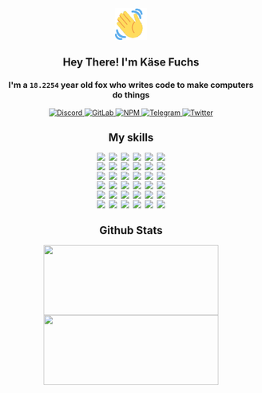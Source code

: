 <div><p align=center><img src=./resources/images/wave.gif width=64px height=64px></p><h2 align=center>Hey There! I'm Käse Fuchs</h2><h3 align=center>I'm a <code>18.2254</code> year old fox who writes code to make computers do things</h3><p align=center><a href=https://discord.com/users/507526681125322772><img alt=Discord src="https://img.shields.io/badge/Discord-5865F2?logo=discord&logoColor=white&style=flat-square#618d664e7b695705cc8f3c7073540980"> </a><a href=https://gitlab.com/kasefuchs><img alt=GitLab src="https://img.shields.io/badge/GitLab-330F63?logo=gitlab&logoColor=white&style=flat-square#618d664e7b695705cc8f3c7073540980"> </a><a href=https://npmjs.com/~kasefuchs><img alt=NPM src="https://img.shields.io/badge/NPM-CB3837?logo=npm&logoColor=white&style=flat-square#618d664e7b695705cc8f3c7073540980"> </a><a href=https://t.me/kasefuchs><img alt=Telegram src="https://img.shields.io/badge/Telegram-2CA5E0?logo=telegram&logoColor=white&style=flat-square#618d664e7b695705cc8f3c7073540980"> </a><a href=https://twitter.com/kasefuchs><img alt=Twitter src="https://img.shields.io/badge/Twitter-1DA1F2?logo=twitter&logoColor=white&style=flat-square#618d664e7b695705cc8f3c7073540980"></a></p><h2 align=center>My skills</h2><p align=center><a href=https://aws.amazon.com/ ><picture><source srcset="https://skillicons.dev/icons?i=aws&theme=dark#618d664e7b695705cc8f3c7073540980" media="(prefers-color-scheme: dark)"><source srcset="https://skillicons.dev/icons?i=aws&theme=light#618d664e7b695705cc8f3c7073540980" media="(prefers-color-scheme: light), (prefers-color-scheme: no-preference)"><img src="https://skillicons.dev/icons?i=aws&theme=light#618d664e7b695705cc8f3c7073540980"></picture></a>&nbsp;&nbsp;<a href=https://en.wikipedia.org/wiki/Bash_(Unix_shell)><picture><source srcset="https://skillicons.dev/icons?i=bash&theme=dark#618d664e7b695705cc8f3c7073540980" media="(prefers-color-scheme: dark)"><source srcset="https://skillicons.dev/icons?i=bash&theme=light#618d664e7b695705cc8f3c7073540980" media="(prefers-color-scheme: light), (prefers-color-scheme: no-preference)"><img src="https://skillicons.dev/icons?i=bash&theme=light#618d664e7b695705cc8f3c7073540980"></picture></a>&nbsp;&nbsp;<a href=https://discord.com/developers/docs><picture><source srcset="https://skillicons.dev/icons?i=bots&theme=dark#618d664e7b695705cc8f3c7073540980" media="(prefers-color-scheme: dark)"><source srcset="https://skillicons.dev/icons?i=bots&theme=light#618d664e7b695705cc8f3c7073540980" media="(prefers-color-scheme: light), (prefers-color-scheme: no-preference)"><img src="https://skillicons.dev/icons?i=bots&theme=light#618d664e7b695705cc8f3c7073540980"></picture></a>&nbsp;&nbsp;<a href=https://www.cloudflare.com/ ><picture><source srcset="https://skillicons.dev/icons?i=cloudflare&theme=dark#618d664e7b695705cc8f3c7073540980" media="(prefers-color-scheme: dark)"><source srcset="https://skillicons.dev/icons?i=cloudflare&theme=light#618d664e7b695705cc8f3c7073540980" media="(prefers-color-scheme: light), (prefers-color-scheme: no-preference)"><img src="https://skillicons.dev/icons?i=cloudflare&theme=light#618d664e7b695705cc8f3c7073540980"></picture></a>&nbsp;&nbsp;<a href=https://en.wikipedia.org/wiki/CSS><picture><source srcset="https://skillicons.dev/icons?i=css&theme=dark#618d664e7b695705cc8f3c7073540980" media="(prefers-color-scheme: dark)"><source srcset="https://skillicons.dev/icons?i=css&theme=light#618d664e7b695705cc8f3c7073540980" media="(prefers-color-scheme: light), (prefers-color-scheme: no-preference)"><img src="https://skillicons.dev/icons?i=css&theme=light#618d664e7b695705cc8f3c7073540980"></picture></a>&nbsp;&nbsp;<a href=https://www.docker.com/ ><picture><source srcset="https://skillicons.dev/icons?i=docker&theme=dark#618d664e7b695705cc8f3c7073540980" media="(prefers-color-scheme: dark)"><source srcset="https://skillicons.dev/icons?i=docker&theme=light#618d664e7b695705cc8f3c7073540980" media="(prefers-color-scheme: light), (prefers-color-scheme: no-preference)"><img src="https://skillicons.dev/icons?i=docker&theme=light#618d664e7b695705cc8f3c7073540980"></picture></a><br><a href=https://www.electronjs.org/ ><picture><source srcset="https://skillicons.dev/icons?i=electron&theme=dark#618d664e7b695705cc8f3c7073540980" media="(prefers-color-scheme: dark)"><source srcset="https://skillicons.dev/icons?i=electron&theme=light#618d664e7b695705cc8f3c7073540980" media="(prefers-color-scheme: light), (prefers-color-scheme: no-preference)"><img src="https://skillicons.dev/icons?i=electron&theme=light#618d664e7b695705cc8f3c7073540980"></picture></a>&nbsp;&nbsp;<a href=https://expressjs.com/ ><picture><source srcset="https://skillicons.dev/icons?i=express&theme=dark#618d664e7b695705cc8f3c7073540980" media="(prefers-color-scheme: dark)"><source srcset="https://skillicons.dev/icons?i=express&theme=light#618d664e7b695705cc8f3c7073540980" media="(prefers-color-scheme: light), (prefers-color-scheme: no-preference)"><img src="https://skillicons.dev/icons?i=express&theme=light#618d664e7b695705cc8f3c7073540980"></picture></a>&nbsp;&nbsp;<a href=https://www.figma.com/ ><picture><source srcset="https://skillicons.dev/icons?i=figma&theme=dark#618d664e7b695705cc8f3c7073540980" media="(prefers-color-scheme: dark)"><source srcset="https://skillicons.dev/icons?i=figma&theme=light#618d664e7b695705cc8f3c7073540980" media="(prefers-color-scheme: light), (prefers-color-scheme: no-preference)"><img src="https://skillicons.dev/icons?i=figma&theme=light#618d664e7b695705cc8f3c7073540980"></picture></a>&nbsp;&nbsp;<a href=https://firebase.google.com/ ><picture><source srcset="https://skillicons.dev/icons?i=firebase&theme=dark#618d664e7b695705cc8f3c7073540980" media="(prefers-color-scheme: dark)"><source srcset="https://skillicons.dev/icons?i=firebase&theme=light#618d664e7b695705cc8f3c7073540980" media="(prefers-color-scheme: light), (prefers-color-scheme: no-preference)"><img src="https://skillicons.dev/icons?i=firebase&theme=light#618d664e7b695705cc8f3c7073540980"></picture></a>&nbsp;&nbsp;<a href=https://flask.palletsprojects.com/ ><picture><source srcset="https://skillicons.dev/icons?i=flask&theme=dark#618d664e7b695705cc8f3c7073540980" media="(prefers-color-scheme: dark)"><source srcset="https://skillicons.dev/icons?i=flask&theme=light#618d664e7b695705cc8f3c7073540980" media="(prefers-color-scheme: light), (prefers-color-scheme: no-preference)"><img src="https://skillicons.dev/icons?i=flask&theme=light#618d664e7b695705cc8f3c7073540980"></picture></a>&nbsp;&nbsp;<a href=https://cloud.google.com/ ><picture><source srcset="https://skillicons.dev/icons?i=gcp&theme=dark#618d664e7b695705cc8f3c7073540980" media="(prefers-color-scheme: dark)"><source srcset="https://skillicons.dev/icons?i=gcp&theme=light#618d664e7b695705cc8f3c7073540980" media="(prefers-color-scheme: light), (prefers-color-scheme: no-preference)"><img src="https://skillicons.dev/icons?i=gcp&theme=light#618d664e7b695705cc8f3c7073540980"></picture></a><br><a href=https://git-scm.com/ ><picture><source srcset="https://skillicons.dev/icons?i=git&theme=dark#618d664e7b695705cc8f3c7073540980" media="(prefers-color-scheme: dark)"><source srcset="https://skillicons.dev/icons?i=git&theme=light#618d664e7b695705cc8f3c7073540980" media="(prefers-color-scheme: light), (prefers-color-scheme: no-preference)"><img src="https://skillicons.dev/icons?i=git&theme=light#618d664e7b695705cc8f3c7073540980"></picture></a>&nbsp;&nbsp;<a href=https://github.com/ ><picture><source srcset="https://skillicons.dev/icons?i=github&theme=dark#618d664e7b695705cc8f3c7073540980" media="(prefers-color-scheme: dark)"><source srcset="https://skillicons.dev/icons?i=github&theme=light#618d664e7b695705cc8f3c7073540980" media="(prefers-color-scheme: light), (prefers-color-scheme: no-preference)"><img src="https://skillicons.dev/icons?i=github&theme=light#618d664e7b695705cc8f3c7073540980"></picture></a>&nbsp;&nbsp;<a href=https://gitlab.com/ ><picture><source srcset="https://skillicons.dev/icons?i=gitlab&theme=dark#618d664e7b695705cc8f3c7073540980" media="(prefers-color-scheme: dark)"><source srcset="https://skillicons.dev/icons?i=gitlab&theme=light#618d664e7b695705cc8f3c7073540980" media="(prefers-color-scheme: light), (prefers-color-scheme: no-preference)"><img src="https://skillicons.dev/icons?i=gitlab&theme=light#618d664e7b695705cc8f3c7073540980"></picture></a>&nbsp;&nbsp;<a href=https://www.heroku.com/ ><picture><source srcset="https://skillicons.dev/icons?i=heroku&theme=dark#618d664e7b695705cc8f3c7073540980" media="(prefers-color-scheme: dark)"><source srcset="https://skillicons.dev/icons?i=heroku&theme=light#618d664e7b695705cc8f3c7073540980" media="(prefers-color-scheme: light), (prefers-color-scheme: no-preference)"><img src="https://skillicons.dev/icons?i=heroku&theme=light#618d664e7b695705cc8f3c7073540980"></picture></a>&nbsp;&nbsp;<a href=https://en.wikipedia.org/wiki/HTML><picture><source srcset="https://skillicons.dev/icons?i=html&theme=dark#618d664e7b695705cc8f3c7073540980" media="(prefers-color-scheme: dark)"><source srcset="https://skillicons.dev/icons?i=html&theme=light#618d664e7b695705cc8f3c7073540980" media="(prefers-color-scheme: light), (prefers-color-scheme: no-preference)"><img src="https://skillicons.dev/icons?i=html&theme=light#618d664e7b695705cc8f3c7073540980"></picture></a>&nbsp;&nbsp;<a href=https://en.wikipedia.org/wiki/JavaScript><picture><source srcset="https://skillicons.dev/icons?i=js&theme=dark#618d664e7b695705cc8f3c7073540980" media="(prefers-color-scheme: dark)"><source srcset="https://skillicons.dev/icons?i=js&theme=light#618d664e7b695705cc8f3c7073540980" media="(prefers-color-scheme: light), (prefers-color-scheme: no-preference)"><img src="https://skillicons.dev/icons?i=js&theme=light#618d664e7b695705cc8f3c7073540980"></picture></a><br><a href=https://en.wikipedia.org/wiki/Linux><picture><source srcset="https://skillicons.dev/icons?i=linux&theme=dark#618d664e7b695705cc8f3c7073540980" media="(prefers-color-scheme: dark)"><source srcset="https://skillicons.dev/icons?i=linux&theme=light#618d664e7b695705cc8f3c7073540980" media="(prefers-color-scheme: light), (prefers-color-scheme: no-preference)"><img src="https://skillicons.dev/icons?i=linux&theme=light#618d664e7b695705cc8f3c7073540980"></picture></a>&nbsp;&nbsp;<a href=https://mui.com/ ><picture><source srcset="https://skillicons.dev/icons?i=materialui&theme=dark#618d664e7b695705cc8f3c7073540980" media="(prefers-color-scheme: dark)"><source srcset="https://skillicons.dev/icons?i=materialui&theme=light#618d664e7b695705cc8f3c7073540980" media="(prefers-color-scheme: light), (prefers-color-scheme: no-preference)"><img src="https://skillicons.dev/icons?i=materialui&theme=light#618d664e7b695705cc8f3c7073540980"></picture></a>&nbsp;&nbsp;<a href=https://en.wikipedia.org/wiki/Markdown><picture><source srcset="https://skillicons.dev/icons?i=md&theme=dark#618d664e7b695705cc8f3c7073540980" media="(prefers-color-scheme: dark)"><source srcset="https://skillicons.dev/icons?i=md&theme=light#618d664e7b695705cc8f3c7073540980" media="(prefers-color-scheme: light), (prefers-color-scheme: no-preference)"><img src="https://skillicons.dev/icons?i=md&theme=light#618d664e7b695705cc8f3c7073540980"></picture></a>&nbsp;&nbsp;<a href=https://www.mongodb.com/ ><picture><source srcset="https://skillicons.dev/icons?i=mongodb&theme=dark#618d664e7b695705cc8f3c7073540980" media="(prefers-color-scheme: dark)"><source srcset="https://skillicons.dev/icons?i=mongodb&theme=light#618d664e7b695705cc8f3c7073540980" media="(prefers-color-scheme: light), (prefers-color-scheme: no-preference)"><img src="https://skillicons.dev/icons?i=mongodb&theme=light#618d664e7b695705cc8f3c7073540980"></picture></a>&nbsp;&nbsp;<a href=https://www.mysql.com/ ><picture><source srcset="https://skillicons.dev/icons?i=mysql&theme=dark#618d664e7b695705cc8f3c7073540980" media="(prefers-color-scheme: dark)"><source srcset="https://skillicons.dev/icons?i=mysql&theme=light#618d664e7b695705cc8f3c7073540980" media="(prefers-color-scheme: light), (prefers-color-scheme: no-preference)"><img src="https://skillicons.dev/icons?i=mysql&theme=light#618d664e7b695705cc8f3c7073540980"></picture></a>&nbsp;&nbsp;<a href=https://nextjs.org/ ><picture><source srcset="https://skillicons.dev/icons?i=nextjs&theme=dark#618d664e7b695705cc8f3c7073540980" media="(prefers-color-scheme: dark)"><source srcset="https://skillicons.dev/icons?i=nextjs&theme=light#618d664e7b695705cc8f3c7073540980" media="(prefers-color-scheme: light), (prefers-color-scheme: no-preference)"><img src="https://skillicons.dev/icons?i=nextjs&theme=light#618d664e7b695705cc8f3c7073540980"></picture></a><br><a href=https://nodejs.org/en/ ><picture><source srcset="https://skillicons.dev/icons?i=nodejs&theme=dark#618d664e7b695705cc8f3c7073540980" media="(prefers-color-scheme: dark)"><source srcset="https://skillicons.dev/icons?i=nodejs&theme=light#618d664e7b695705cc8f3c7073540980" media="(prefers-color-scheme: light), (prefers-color-scheme: no-preference)"><img src="https://skillicons.dev/icons?i=nodejs&theme=light#618d664e7b695705cc8f3c7073540980"></picture></a>&nbsp;&nbsp;<a href=https://www.postgresql.org/ ><picture><source srcset="https://skillicons.dev/icons?i=postgres&theme=dark#618d664e7b695705cc8f3c7073540980" media="(prefers-color-scheme: dark)"><source srcset="https://skillicons.dev/icons?i=postgres&theme=light#618d664e7b695705cc8f3c7073540980" media="(prefers-color-scheme: light), (prefers-color-scheme: no-preference)"><img src="https://skillicons.dev/icons?i=postgres&theme=light#618d664e7b695705cc8f3c7073540980"></picture></a>&nbsp;&nbsp;<a href=https://learn.microsoft.com/en-us/powershell/ ><picture><source srcset="https://skillicons.dev/icons?i=powershell&theme=dark#618d664e7b695705cc8f3c7073540980" media="(prefers-color-scheme: dark)"><source srcset="https://skillicons.dev/icons?i=powershell&theme=light#618d664e7b695705cc8f3c7073540980" media="(prefers-color-scheme: light), (prefers-color-scheme: no-preference)"><img src="https://skillicons.dev/icons?i=powershell&theme=light#618d664e7b695705cc8f3c7073540980"></picture></a>&nbsp;&nbsp;<a href=https://www.python.org/ ><picture><source srcset="https://skillicons.dev/icons?i=py&theme=dark#618d664e7b695705cc8f3c7073540980" media="(prefers-color-scheme: dark)"><source srcset="https://skillicons.dev/icons?i=py&theme=light#618d664e7b695705cc8f3c7073540980" media="(prefers-color-scheme: light), (prefers-color-scheme: no-preference)"><img src="https://skillicons.dev/icons?i=py&theme=light#618d664e7b695705cc8f3c7073540980"></picture></a>&nbsp;&nbsp;<a href=https://www.raspberrypi.org/ ><picture><source srcset="https://skillicons.dev/icons?i=raspberrypi&theme=dark#618d664e7b695705cc8f3c7073540980" media="(prefers-color-scheme: dark)"><source srcset="https://skillicons.dev/icons?i=raspberrypi&theme=light#618d664e7b695705cc8f3c7073540980" media="(prefers-color-scheme: light), (prefers-color-scheme: no-preference)"><img src="https://skillicons.dev/icons?i=raspberrypi&theme=light#618d664e7b695705cc8f3c7073540980"></picture></a>&nbsp;&nbsp;<a href=https://reactjs.org/ ><picture><source srcset="https://skillicons.dev/icons?i=react&theme=dark#618d664e7b695705cc8f3c7073540980" media="(prefers-color-scheme: dark)"><source srcset="https://skillicons.dev/icons?i=react&theme=light#618d664e7b695705cc8f3c7073540980" media="(prefers-color-scheme: light), (prefers-color-scheme: no-preference)"><img src="https://skillicons.dev/icons?i=react&theme=light#618d664e7b695705cc8f3c7073540980"></picture></a><br><a href=https://redux.js.org/ ><picture><source srcset="https://skillicons.dev/icons?i=redux&theme=dark#618d664e7b695705cc8f3c7073540980" media="(prefers-color-scheme: dark)"><source srcset="https://skillicons.dev/icons?i=redux&theme=light#618d664e7b695705cc8f3c7073540980" media="(prefers-color-scheme: light), (prefers-color-scheme: no-preference)"><img src="https://skillicons.dev/icons?i=redux&theme=light#618d664e7b695705cc8f3c7073540980"></picture></a>&nbsp;&nbsp;<a href=https://en.wikipedia.org/wiki/Regular_expression><picture><source srcset="https://skillicons.dev/icons?i=regex&theme=dark#618d664e7b695705cc8f3c7073540980" media="(prefers-color-scheme: dark)"><source srcset="https://skillicons.dev/icons?i=regex&theme=light#618d664e7b695705cc8f3c7073540980" media="(prefers-color-scheme: light), (prefers-color-scheme: no-preference)"><img src="https://skillicons.dev/icons?i=regex&theme=light#618d664e7b695705cc8f3c7073540980"></picture></a>&nbsp;&nbsp;<a href=https://en.wikipedia.org/wiki/Sass_(stylesheet_language)><picture><source srcset="https://skillicons.dev/icons?i=sass&theme=dark#618d664e7b695705cc8f3c7073540980" media="(prefers-color-scheme: dark)"><source srcset="https://skillicons.dev/icons?i=sass&theme=light#618d664e7b695705cc8f3c7073540980" media="(prefers-color-scheme: light), (prefers-color-scheme: no-preference)"><img src="https://skillicons.dev/icons?i=sass&theme=light#618d664e7b695705cc8f3c7073540980"></picture></a>&nbsp;&nbsp;<a href=https://www.typescriptlang.org/ ><picture><source srcset="https://skillicons.dev/icons?i=ts&theme=dark#618d664e7b695705cc8f3c7073540980" media="(prefers-color-scheme: dark)"><source srcset="https://skillicons.dev/icons?i=ts&theme=light#618d664e7b695705cc8f3c7073540980" media="(prefers-color-scheme: light), (prefers-color-scheme: no-preference)"><img src="https://skillicons.dev/icons?i=ts&theme=light#618d664e7b695705cc8f3c7073540980"></picture></a>&nbsp;&nbsp;<a href=https://unity.com/ ><picture><source srcset="https://skillicons.dev/icons?i=unity&theme=dark#618d664e7b695705cc8f3c7073540980" media="(prefers-color-scheme: dark)"><source srcset="https://skillicons.dev/icons?i=unity&theme=light#618d664e7b695705cc8f3c7073540980" media="(prefers-color-scheme: light), (prefers-color-scheme: no-preference)"><img src="https://skillicons.dev/icons?i=unity&theme=light#618d664e7b695705cc8f3c7073540980"></picture></a>&nbsp;&nbsp;<a href=https://workers.cloudflare.com/ ><picture><source srcset="https://skillicons.dev/icons?i=workers&theme=dark#618d664e7b695705cc8f3c7073540980" media="(prefers-color-scheme: dark)"><source srcset="https://skillicons.dev/icons?i=workers&theme=light#618d664e7b695705cc8f3c7073540980" media="(prefers-color-scheme: light), (prefers-color-scheme: no-preference)"><img src="https://skillicons.dev/icons?i=workers&theme=light#618d664e7b695705cc8f3c7073540980"></picture></a><br></p><h2 align=center>Github Stats</h2><p align=center><picture><source srcset="https://github-readme-stats-kasefuchs.vercel.app/api/?count_private=true&hide_border=true&hide_rank=true&line_height=20&hide_title=true&username=Kasefuchs&theme=dark#618d664e7b695705cc8f3c7073540980" media="(prefers-color-scheme: dark)"><source srcset="https://github-readme-stats-kasefuchs.vercel.app/api/?count_private=true&hide_border=true&hide_rank=true&line_height=20&hide_title=true&username=Kasefuchs&theme=light#618d664e7b695705cc8f3c7073540980" media="(prefers-color-scheme: light), (prefers-color-scheme: no-preference)"><img align=middle width=350 height=140 src="https://github-readme-stats-kasefuchs.vercel.app/api/?count_private=true&hide_border=true&hide_rank=true&line_height=20&hide_title=true&username=Kasefuchs&theme=light#618d664e7b695705cc8f3c7073540980"></picture><picture><source srcset="https://github-readme-stats-kasefuchs.vercel.app/api/top-langs/?count_private=true&hide_border=true&layout=compact&username=Kasefuchs&theme=dark#618d664e7b695705cc8f3c7073540980" media="(prefers-color-scheme: dark)"><source srcset="https://github-readme-stats-kasefuchs.vercel.app/api/top-langs/?count_private=true&hide_border=true&layout=compact&username=Kasefuchs&theme=light#618d664e7b695705cc8f3c7073540980" media="(prefers-color-scheme: light), (prefers-color-scheme: no-preference)"><img align=middle width=350 height=140 src="https://github-readme-stats-kasefuchs.vercel.app/api/top-langs/?count_private=true&hide_border=true&layout=compact&username=Kasefuchs&theme=light#618d664e7b695705cc8f3c7073540980"></picture></p><img src="https://hit.yhype.me/github/profile?user_id=64592097#618d664e7b695705cc8f3c7073540980" alt=""></div>